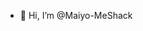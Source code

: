- 👋 Hi, I’m @Maiyo-MeShack

<!---
Maiyo-MeShack/Maiyo-MeShack is a ✨ special ✨ repository because its `README.md` (this file) appears on your GitHub profile.
You can click the Preview link to take a look at your changes.
--->

